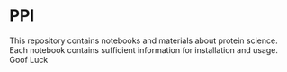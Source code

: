 # PPI
This repository contains notebooks and materials about protein science. Each notebook contains sufficient information for installation and usage. Goof Luck
